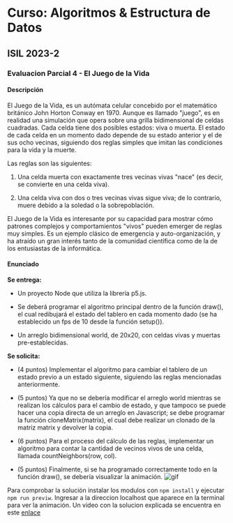 # Curso: Algoritmos & Estructura de Datos

## ISIL 2023-2

### Evaluacion Parcial 4 - El Juego de la Vida

#### Descripción

El Juego de la Vida, es un autómata celular concebido por el matemático británico John Horton Conway en 1970. Aunque es llamado "juego", es en realidad una simulación que opera sobre una grilla bidimensional de celdas cuadradas. Cada celda tiene dos posibles estados: viva o muerta. El estado de cada celda en un momento dado depende de su estado anterior y el de sus ocho vecinas, siguiendo dos reglas simples que imitan las condiciones para la vida y la muerte.

Las reglas son las siguientes:

1. Una celda muerta con exactamente tres vecinas vivas "nace" (es decir, se convierte en una celda viva).

2. Una celda viva con dos o tres vecinas vivas sigue viva; de lo contrario, muere debido a la soledad o la sobrepoblación.

El Juego de la Vida es interesante por su capacidad para mostrar cómo patrones complejos y comportamientos "vivos" pueden emerger de reglas muy simples. Es un ejemplo clásico de emergencia y auto-organización, y ha atraído un gran interés tanto de la comunidad científica como de la de los entusiastas de la informática.

#### Enunciado

**Se entrega:**

- Un proyecto Node que utiliza la librería p5.js.

- Se deberá programar el algoritmo principal dentro de la función draw(), el cual redibujará el estado del tablero en cada momento dado (se ha establecido un fps de 10 desde la función setup()).

- Un arreglo bidimensional world, de 20x20, con celdas vivas y muertas pre-establecidas.

**Se solicita:**

- (4 puntos) Implementar el algoritmo para cambiar el tablero de un estado previo a un estado siguiente, siguiendo las reglas mencionadas anteriormente.

- (5 puntos) Ya que no se debería modificar el arreglo world mientras se realizan los cálculos para el cambio de estado, y que tampoco se puede hacer una copia directa de un arreglo en Javascript; se debe programar la función cloneMatrix(matrix), el cual debe realizar un clonado de la matriz matrix y devolver la copia.

- (6 puntos) Para el proceso del cálculo de las reglas, implementar un algoritmo para contar la cantidad de vecinos vivos de una celda, llamada countNeighbors(row, col).

- (5 puntos) Finalmente, si se ha programado correctamente todo en la función draw(), se debería visualizar la animación.
  ![gif](/img/juego.gif "game of life")

Para comprobar la solución instalar los modulos con `npm install` y ejecutar `npm run previw`. Ingresar a la direccion localhost que aparece en la terminal para ver la animación. Un video con la solucion explicada se encuentra en este [enlace](https://youtu.be/ZGkPwuEoXCs)
